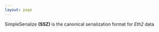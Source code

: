 ```yaml
---
layout: page
---
```


SimpleSerialize **(SSZ)** is the canonical serialization format for *Eth2* data